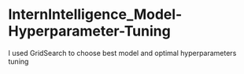 # InternIntelligence_Model-Hyperparameter-Tuning
I used GridSearch to choose best model and optimal hyperparameters tuning
